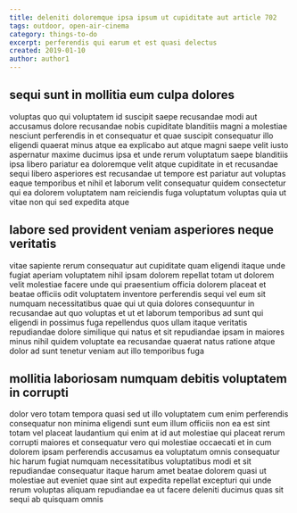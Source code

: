 ```yaml
---
title: deleniti doloremque ipsa ipsum ut cupiditate aut article 702
tags: outdoor, open-air-cinema
category: things-to-do
excerpt: perferendis qui earum et est quasi delectus
created: 2019-01-10
author: author1
---
```


## sequi sunt in mollitia eum culpa dolores

voluptas quo qui voluptatem id suscipit saepe recusandae modi aut accusamus dolore recusandae nobis cupiditate blanditiis magni a molestiae nesciunt perferendis in et consequatur et quae suscipit consequatur illo eligendi quaerat minus atque ea explicabo aut atque magni saepe velit iusto aspernatur maxime ducimus ipsa et unde rerum voluptatum saepe blanditiis ipsa libero pariatur ea doloremque velit atque cupiditate in et recusandae sequi libero asperiores est recusandae ut tempore est pariatur aut voluptas eaque temporibus et nihil et laborum velit consequatur quidem consectetur qui ea dolorem voluptatem nam reiciendis fuga voluptatum voluptas quia ut vitae non qui sed expedita atque

## labore sed provident veniam asperiores neque veritatis

vitae sapiente rerum consequatur aut cupiditate quam eligendi itaque unde fugiat aperiam voluptatem nihil ipsam dolorem repellat totam ut dolorem velit molestiae facere unde qui praesentium officia dolorem placeat et beatae officiis odit voluptatem inventore perferendis sequi vel eum sit numquam necessitatibus quae qui ut quia dolores consequuntur in recusandae aut quo voluptas et ut et laborum temporibus ad sunt qui eligendi in possimus fuga repellendus quos ullam itaque veritatis repudiandae dolore similique qui natus et sit repudiandae ipsam in maiores minus nihil quidem voluptate ea recusandae quaerat natus ratione atque dolor ad sunt tenetur veniam aut illo temporibus fuga

## mollitia laboriosam numquam debitis voluptatem in corrupti

dolor vero totam tempora quasi sed ut illo voluptatem cum enim perferendis consequatur non minima eligendi sunt eum illum officiis non ea est sint totam vel placeat laudantium qui enim at id aut molestiae qui placeat rerum corrupti maiores et consequatur vero qui molestiae occaecati et in cum dolorem ipsam perferendis accusamus ea voluptatum omnis consequatur hic harum fugiat numquam necessitatibus voluptatibus modi et sit repudiandae consequatur itaque harum amet beatae dolorem quasi ut molestiae aut eveniet quae sint aut expedita repellat excepturi qui unde rerum voluptas aliquam repudiandae ea ut facere deleniti ducimus quas sit sequi ab quisquam omnis
